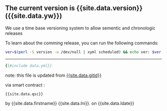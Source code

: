 ## The current version is {{site.data.version}} ({{site.data.yw}})

We use a time base versioning system
to allow sementic and chronologic releases

To learn about the comming release, you can run the following commands:

```sh
ver=$(perl -S version -a /dev/null | xyml scheduled) && echo ver: $ver

```
____

```yaml
{{#include data.yml}}
```


note: this file is updated
from [{{site.data.gitid}}][1]

via smart contract : 
```
{{site.data.qsc}}
```


by {{site.data.firstname}} {{site.data.lni}}. on {{site.data.ldate}}


[1]: https://glcdn.githack.com/holoarchi/holoclock/-/raw/{{site.data.gitid}}/version/version.html
